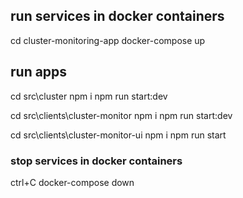 ## run services in docker containers
cd cluster-monitoring-app
docker-compose up

## run apps
cd src\cluster
npm i 
npm run start:dev

cd src\clients\cluster-monitor
npm i 
npm run start:dev

cd src\clients\cluster-monitor-ui
npm i 
npm run start



### stop services in docker containers
ctrl+C
docker-compose down 